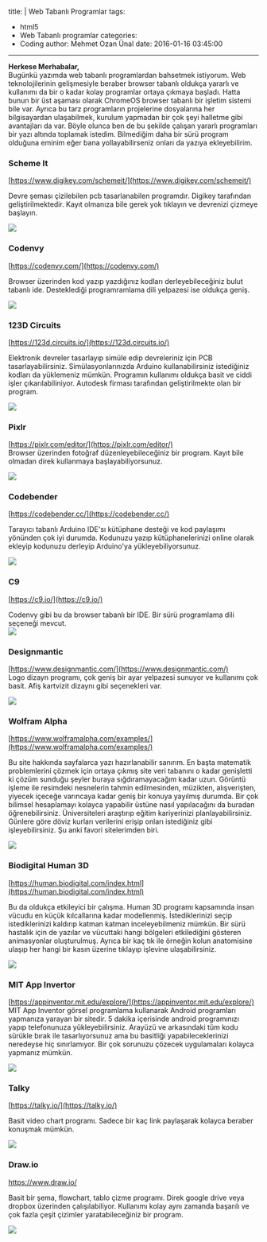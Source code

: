 title: |
  Web Tabanlı Programlar
tags:
  - html5
  - Web Tabanlı programlar
categories:
  -  Coding
author: Mehmet Ozan Ünal
date: 2016-01-16 03:45:00
---

**Herkese Merhabalar,**  
Bugünkü yazımda web tabanlı programlardan bahsetmek istiyorum. Web teknolojilerinin gelişmesiyle beraber browser tabanlı oldukça yararlı ve kullanımı da bir o kadar kolay programlar ortaya çıkmaya başladı. Hatta bunun bir üst aşaması olarak ChromeOS browser tabanlı bir işletim sistemi bile var. Ayrıca bu tarz programların projelerine dosyalarına her bilgisayardan ulaşabilmek, kurulum yapmadan bir çok şeyi halletme gibi avantajları da var. Böyle olunca ben de bu şekilde çalışan yararlı programları bir yazı altında toplamak istedim. Bilmediğim daha bir sürü program olduğuna eminim eğer bana yollayabilirseniz onları da yazıya ekleyebilirim.  

### Scheme It
[https://www.digikey.com/schemeit/](https://www.digikey.com/schemeit/)  

Devre şeması çizilebilen pcb tasarlanabilen programdır. Digikey tarafından geliştirilmektedir. Kayıt olmanıza bile gerek yok tıklayın ve devrenizi çizmeye başlayın.  

![](https://3.bp.blogspot.com/-eqDoL8ZnXsc/VplqHUmLuXI/AAAAAAAAXzU/d-7lZapp7VQ/s640/Capture.PNG)

### Codenvy
[https://codenvy.com/](https://codenvy.com/)  

Browser üzerinden kod yazıp yazdığınız kodları derleyebileceğiniz bulut tabanlı ide. Desteklediği programramlama dili yelpazesi ise oldukça geniş.  

![](https://3.bp.blogspot.com/-IADN0RNfEeE/Vplq9T0Sx2I/AAAAAAAAXzg/H2_rGN45eAo/s640/Capture.PNG)

### 123D Circuits
[https://123d.circuits.io/](https://123d.circuits.io/)  

Elektronik devreler tasarlayıp simüle edip devreleriniz için PCB tasarlayabilirsiniz. Simülasyonlarınızda Arduino kullanabilirsiniz istediğiniz kodları da yüklemeniz mümkün. Programın kullanımı oldukça basit ve ciddi işler çıkarılabiliniyor. Autodesk firması tarafından geliştirilmekte olan bir program.  

![](https://2.bp.blogspot.com/-RB6b246S-EU/VplrpfNxUeI/AAAAAAAAXzw/JmMpK0HQze4/s640/Capture2.PNG)

### Pixlr
[https://pixlr.com/editor/](https://pixlr.com/editor/)  
Browser üzerinden fotoğraf düzenleyebileceğiniz bir program. Kayıt bile olmadan direk kullanmaya başlayabiliyorsunuz.  

![](https://2.bp.blogspot.com/-zViNB4L5LxI/Vplr0X8l9kI/AAAAAAAAXz8/ZpcKRZ4qw8Q/s640/Capture.PNG)

### Codebender
[https://codebender.cc/](https://codebender.cc/)  

Tarayıcı tabanlı Arduino IDE'sı kütüphane desteği ve kod paylaşımı yönünden çok iyi durumda. Kodunuzu yazıp kütüphanelerinizi online olarak ekleyip kodunuzu derleyip Arduino'ya yükleyebiliyorsunuz.  

![](https://4.bp.blogspot.com/-n84sEQjPu7M/VplsFbTXLaI/AAAAAAAAX0I/EHyjWy-aWFk/s640/Capture.PNG)

### C9
[https://c9.io/](https://c9.io/)  

Codenvy gibi bu da browser tabanlı bir IDE. Bir sürü programlama dili seçeneği mevcut.  
![](https://3.bp.blogspot.com/-zzZ5Cgy08iM/VpluLCufb9I/AAAAAAAAX0U/vHe6ZsEmAWg/s640/Capturess.PNG)

### Designmantic
[https://www.designmantic.com/](https://www.designmantic.com/)  
Logo dizayn programı, çok geniş bir ayar yelpazesi sunuyor ve kullanımı çok basit. Afiş kartvizit dizaynı gibi seçenekleri var.  

![](https://4.bp.blogspot.com/-dmtyhOkTYWg/VpluPSMnDmI/AAAAAAAAX0g/5HJAenfuiXQ/s640/sdadds.PNG)

### Wolfram Alpha
[https://www.wolframalpha.com/examples/](https://www.wolframalpha.com/examples/)  

Bu site hakkında sayfalarca yazı hazırlanabilir sanırım. En başta matematik problemlerini çözmek için ortaya çıkmış site veri tabanını o kadar genişletti ki çözüm sunduğu şeyler buraya sığdıramayacağım kadar uzun. Görüntü işleme ile resimdeki nesnelerin tahmin edilmesinden, müzikten, alışverişten, yiyecek içeceğe varıncaya kadar geniş bir konuya yayılmış durumda. Bir çok bilimsel hesaplamayı kolayca yapabilir üstüne nasıl yapılacağını da buradan öğrenebilirsiniz. Üniversiteleri araştırıp eğitim kariyerinizi planlayabilirsiniz. Günlere göre döviz kurları verilerini erişip onları istediğiniz gibi işleyebilirsiniz. Şu anki favori sitelerimden biri.  

![](https://1.bp.blogspot.com/-PDwgAxa4IJQ/VpluSgszWiI/AAAAAAAAX0s/99kodhUhGDU/s640/sdadad.PNG)

### Biodigital Human 3D 
[https://human.biodigital.com/index.html](https://human.biodigital.com/index.html)  

Bu da oldukça etkileyici bir çalışma. Human 3D programı kapsamında insan vücudu en küçük kılcallarına kadar modellenmiş. İstediklerinizi seçip istediklerinizi kaldırıp katman katman inceleyebilmeniz mümkün. Bir sürü hastalık için de yazılar ve vücuttaki hangi bölgeleri etkilediğini gösteren animasyonlar oluşturulmuş. Ayrıca bir kaç tık ile örneğin kolun anatomisine ulaşıp her hangi bir kasın üzerine tıklayıp işlevine ulaşabilirsiniz.  

![](https://1.bp.blogspot.com/-6GtHZlXP9yo/VpluYsFbuUI/AAAAAAAAX04/8N_FPROoWZY/s640/Capturefsdfds.PNG)

### MIT App Invertor
[https://appinventor.mit.edu/explore/](https://appinventor.mit.edu/explore/)  
MIT App Inventor görsel programlama kullanarak Android programları yapmanıza yarayan bir sitedir. 5 dakika içerisinde android programınızı yapıp telefonunuza yükleyebilirsiniz. Arayüzü ve arkasındaki tüm kodu sürükle bırak ile tasarlıyorsunuz ama bu basitliği yapabileceklerinizi neredeyse hiç sınırlamıyor. Bir çok sorunuzu çözecek uygulamaları kolayca yapmanız mümkün.  

![](https://2.bp.blogspot.com/-zUT2QtUWhKU/VpluaQxFjtI/AAAAAAAAX1E/UJfZLJDpyQo/s640/Capturesdad.PNG)

### Talky
[https://talky.io/](https://talky.io/)  

Basit video chart programı. Sadece bir kaç link paylaşarak kolayca beraber konuşmak mümkün.  

![](https://1.bp.blogspot.com/-rKuX1VrWgwU/VvxHEXQRtjI/AAAAAAAAZag/MIfLVc_DrewVqcTx0o6oV3IiET5zChPOw/s640/Capture.PNG)

### Draw.io
https://www.draw.io/  

Basit bir şema, flowchart, tablo çizme programı. Direk google drive veya dropbox üzerinden çalışılabiliyor. Kullanımı kolay aynı zamanda başarılı ve çok fazla çeşit çizimler yaratabileceğiniz bir program.  

![](https://3.bp.blogspot.com/-ZgkVeI-VZsg/VvxI31dNOvI/AAAAAAAAZas/i4oLECc1lFwcX1Eih0OrUdsUZqdfkhVZg/s640/Capture.PNG)